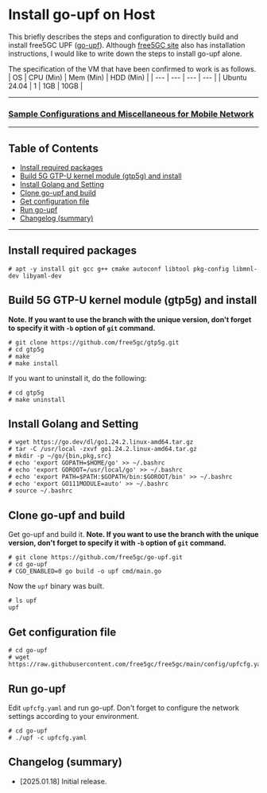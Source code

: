 # Install go-upf on Host
This briefly describes the steps and configuration to directly build and install free5GC UPF ([go-upf](https://github.com/free5gc/go-upf)).
Although [free5GC site](https://free5gc.org/guide/3-install-free5gc/) also has installation instructions, I would like to write down the steps to install go-upf alone.

The specification of the VM that have been confirmed to work is as follows.
| OS | CPU (Min) | Mem (Min) | HDD (Min) |
| --- | --- | --- | --- |
| Ubuntu 24.04 | 1 | 1GB | 10GB |

---

### [Sample Configurations and Miscellaneous for Mobile Network](https://github.com/s5uishida/sample_config_misc_for_mobile_network)

---

<a id="toc"></a>

## Table of Contents

- [Install required packages](#install_packages)
- [Build 5G GTP-U kernel module (gtp5g) and install](#build_gtp5g)
- [Install Golang and Setting](#install_golang)
- [Clone go-upf and build](#build)
- [Get configuration file](#get_config)
- [Run go-upf](#run)
- [Changelog (summary)](#changelog)

---

<a id="install_packages"></a>

## Install required packages

```
# apt -y install git gcc g++ cmake autoconf libtool pkg-config libmnl-dev libyaml-dev
```

<a id="build_gtp5g"></a>

## Build 5G GTP-U kernel module (gtp5g) and install

**Note. If you want to use the branch with the unique version, don't forget to specify it with `-b` option of `git` command.**
```
# git clone https://github.com/free5gc/gtp5g.git
# cd gtp5g
# make
# make install
```
If you want to uninstall it, do the following:
```
# cd gtp5g
# make uninstall
```

<a id="install_golang"></a>

## Install Golang and Setting

```
# wget https://go.dev/dl/go1.24.2.linux-amd64.tar.gz
# tar -C /usr/local -zxvf go1.24.2.linux-amd64.tar.gz
# mkdir -p ~/go/{bin,pkg,src}
# echo 'export GOPATH=$HOME/go' >> ~/.bashrc
# echo 'export GOROOT=/usr/local/go' >> ~/.bashrc
# echo 'export PATH=$PATH:$GOPATH/bin:$GOROOT/bin' >> ~/.bashrc
# echo 'export GO111MODULE=auto' >> ~/.bashrc
# source ~/.bashrc
```

<a id="build"></a>

## Clone go-upf and build

Get go-upf and build it.
**Note. If you want to use the branch with the unique version, don't forget to specify it with `-b` option of `git` command.**
```
# git clone https://github.com/free5gc/go-upf.git
# cd go-upf
# CGO_ENABLED=0 go build -o upf cmd/main.go
```
Now the `upf` binary was built.
```
# ls upf
upf
```

<a id="get_config"></a>

## Get configuration file

```
# cd go-upf
# wget https://raw.githubusercontent.com/free5gc/free5gc/main/config/upfcfg.yaml
```

<a id="run"></a>

## Run go-upf

Edit `upfcfg.yaml` and run go-upf. Don't forget to configure the network settings according to your environment.
```
# cd go-upf
# ./upf -c upfcfg.yaml
```

<a id="changelog"></a>

## Changelog (summary)

- [2025.01.18] Initial release.
